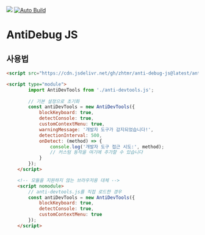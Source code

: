 [![](https://data.jsdelivr.com/v1/package/gh/zhtmr/anti-debug-js/badge)](https://www.jsdelivr.com/package/gh/zhtmr/anti-debug-js)
[![Auto Build](https://github.com/zhtmr/anti-debug-js/actions/workflows/build.yml/badge.svg)](https://github.com/zhtmr/anti-debug-js/actions/workflows/build.yml)

# AntiDebug JS

## 사용법

```html
<script src="https://cdn.jsdelivr.net/gh/zhtmr/anti-debug-js@latest/anti-debug.min.js"></script>

<script type="module">
        import AntiDevTools from './anti-devtools.js';
        
        // 기본 설정으로 초기화
        const antiDevTools = new AntiDevTools({
            blockKeyboard: true,
            detectConsole: true,
            customContextMenu: true,
            warningMessage: '개발자 도구가 감지되었습니다!',
            detectionInterval: 500,
            onDetect: (method) => {
                console.log('개발자 도구 접근 시도:', method);
                // 커스텀 동작을 여기에 추가할 수 있습니다
            }
        });
    </script>

    <!-- 모듈을 지원하지 않는 브라우저용 대체 -->
    <script nomodule>
        // anti-devtools.js를 직접 로드한 경우
        const antiDevTools = new AntiDevTools({
            blockKeyboard: true,
            detectConsole: true,
            customContextMenu: true
        });
    </script>
````
